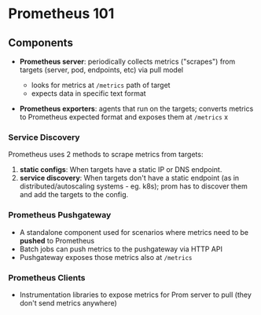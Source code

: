 # Prometheus 101

## Components
- **Prometheus server**: periodically collects metrics ("scrapes") from targets (server, pod, endpoints, etc) via pull model
    - looks for metrics at `/metrics` path of target
    - expects data in specific text format

- **Prometheus exporters**: agents that run on the targets; converts metrics to Prometheus expected format and exposes them at `/metrics`
x
### Service Discovery
Prometheus uses 2 methods to scrape metrics from targets:
1. **static configs**: When targets have a static IP or DNS endpoint.
2. **service discovery**: When targets don't have a static endpoint (as in distributed/autoscaling systems - eg. k8s); prom has to discover them and add the targets to the config.

### Prometheus Pushgateway
- A standalone component used for scenarios where metrics need to be **pushed** to Prometheus
- Batch jobs can push metrics to the pushgateway via HTTP API
- Pushgateway exposes those metrics also at `/metrics`

### Prometheus Clients
- Instrumentation libraries to expose metrics for Prom server to pull (they don't send metrics anywhere)